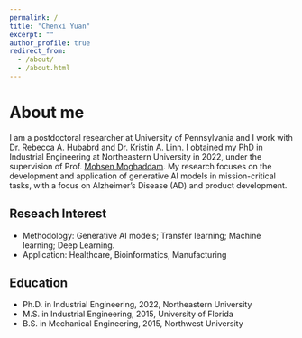 ```yaml
---
permalink: /
title: "Chenxi Yuan"
excerpt: ""
author_profile: true
redirect_from: 
  - /about/
  - /about.html
---
```


# About me

I am a postdoctoral researcher at University of Pennsylvania and I work with Dr. Rebecca A. Hubabrd and Dr. Kristin A. Linn. I obtained my PhD in Industrial Engineering at Northeastern University in 2022, under the supervision of Prof. [Mohsen Moghaddam](https://www.sail-nu.com/mohsen-moghaddam). My research focuses on the development and application of generative AI models in mission-critical tasks, with a focus on Alzheimer’s Disease (AD) and product development. 

## Reseach Interest
   * Methodology: Generative AI models; Transfer learning; Machine learning; Deep Learning.
   * Application: Healthcare, Bioinformatics, Manufacturing

## Education
  * Ph.D. in Industrial Engineering, 2022, Northeastern University
  * M.S. in Industrial Engineering, 2015, University of Florida
  * B.S. in Mechanical Engineering, 2015, Northwest University

